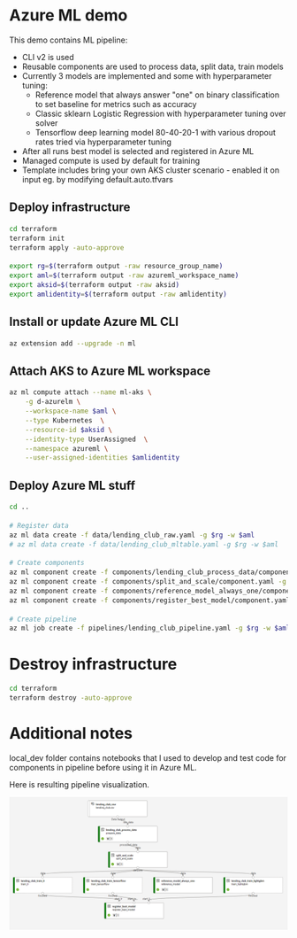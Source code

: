 # Azure ML demo

This demo contains ML pipeline:
- CLI v2 is used
- Reusable components are used to process data, split data, train models
- Currently 3 models are implemented and some with hyperparameter tuning:
  - Reference model that always answer "one" on binary classification to set baseline for metrics such as accuracy
  - Classic sklearn Logistic Regression with hyperparameter tuning over solver
  - Tensorflow deep learning model 80-40-20-1 with various dropout rates tried via hyperparameter tuning
- After all runs best model is selected and registered in Azure ML
- Managed compute is used by default for training
- Template includes bring your own AKS cluster scenario - enabled it on input eg. by modifying default.auto.tfvars

## Deploy infrastructure

```bash
cd terraform
terraform init
terraform apply -auto-approve

export rg=$(terraform output -raw resource_group_name)
export aml=$(terraform output -raw azureml_workspace_name)
export aksid=$(terraform output -raw aksid)
export amlidentity=$(terraform output -raw amlidentity)
```

## Install or update Azure ML CLI

```bash
az extension add --upgrade -n ml
```

## Attach AKS to Azure ML workspace

```bash
az ml compute attach --name ml-aks \
    -g d-azurelm \
    --workspace-name $aml \
    --type Kubernetes  \
    --resource-id $aksid \
    --identity-type UserAssigned  \
    --namespace azureml \
    --user-assigned-identities $amlidentity
```

## Deploy Azure ML stuff

```bash
cd ..

# Register data
az ml data create -f data/lending_club_raw.yaml -g $rg -w $aml
# az ml data create -f data/lending_club_mltable.yaml -g $rg -w $aml

# Create components
az ml component create -f components/lending_club_process_data/component.yaml -g $rg -w $aml
az ml component create -f components/split_and_scale/component.yaml -g $rg -w $aml
az ml component create -f components/reference_model_always_one/component.yaml -g $rg -w $aml
az ml component create -f components/register_best_model/component.yaml -g $rg -w $aml

# Create pipeline
az ml job create -f pipelines/lending_club_pipeline.yaml -g $rg -w $aml
```

# Destroy infrastructure

```bash
cd terraform
terraform destroy -auto-approve
```

# Additional notes
local_dev folder contains notebooks that I used to develop and test code for components in pipeline before using it in Azure ML.

Here is resulting pipeline visualization.

![Pipeline](./images/pipeline.png)